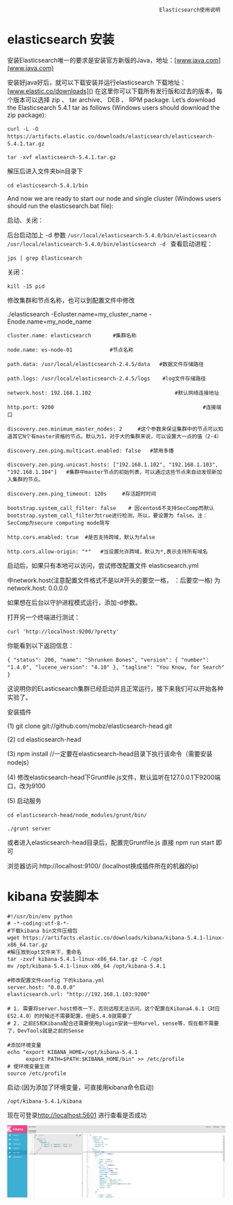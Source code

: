                                                      Elasticsearch使用说明

# elasticsearch 安装

安装Elasticsearch唯一的要求是安装官方新版的Java，地址：[www.java.com](www.java.com)

安装好java好后，就可以下载安装并运行elasticsearch
下载地址：[www.elastic.co/downloads]() 
在这里你可以下载所有发行版和过去的版本，每个版本可以选择 zip 、 tar archive、 DEB 、 RPM package. 
Let’s download the Elasticsearch 5.4.1 tar as follows (Windows users should download the zip package):

`
curl -L -O https://artifacts.elastic.co/downloads/elasticsearch/elasticsearch-5.4.1.tar.gz
`


`
tar -xvf elasticsearch-5.4.1.tar.gz
`

解压后进入文件夹bin目录下

`
cd elasticsearch-5.4.1/bin
`

And now we are ready to start our node and single cluster (Windows users should run the elasticsearch.bat file):


 启动、关闭：
 
后台启动加上 -d 参数
`
/usr/local/elasticsearch-5.4.0/bin/elasticsearch 
`
`
/usr/local/elasticsearch-5.4.0/bin/elasticsearch -d 
`
查看启动进程：

`
jps | grep Elasticsearch
`

关闭：

`
kill -15 pid
`


修改集群和节点名称，也可以到配置文件中修改

./elasticsearch -Ecluster.name=my_cluster_name -Enode.name=my_node_name


``` shell
cluster.name: elasticsearch       #集群名称

node.name: es-node-01            #节点名称

path.data: /usr/local/elasticsearch-2.4.5/data   #数据文件存储路径

path.logs: /usr/local/elasticsearch-2.4.5/logs    #log文件存储路径

network.host: 192.168.1.102                           #默认网络连接地址

http.port: 9200                                                #连接端口

discovery.zen.minimum_master_nodes: 2     #这个参数来保证集群中的节点可以知道其它N个有master资格的节点。默认为1，对于大的集群来说，可以设置大一点的值（2-4）

discovery.zen.ping.multicast.enabled: false   #禁用多播 

discovery.zen.ping.unicast.hosts: ["192.168.1.102", "192.168.1.103", "192.168.1.104"]   #集群中master节点的初始列表，可以通过这些节点来自动发现新加入集群的节点。

discovery.zen.ping_timeout: 120s     #存活超时时间

bootstrap.system_call_filter: false    # 因centos6不支持SecComp而默认bootstrap.system_call_filter为true进行检测，所以，要设置为 false。注：SecComp为secure computing mode简写

http.cors.enabled: true  #是否支持跨域，默认为false

http.cors.allow-origin: "*"   #当设置允许跨域，默认为*,表示支持所有域名
```


启动后，如果只有本地可以访问，尝试修改配置文件 elasticsearch.yml

中network.host(注意配置文件格式不是以#开头的要空一格， ：后要空一格) 为network.host: 0.0.0.0

如果想在后台以守护进程模式运行，添加-d参数。

打开另一个终端进行测试：

`
curl 'http://localhost:9200/?pretty'
`

你能看到以下返回信息：

`
{
   "status": 200,
   "name": "Shrunken Bones",
   "version": {
      "number": "1.4.0",
      "lucene_version": "4.10"
   },
   "tagline": "You Know, for Search"
}
`

这说明你的ELasticsearch集群已经启动并且正常运行，接下来我们可以开始各种实验了。

安装插件

(1) git clone git://github.com/mobz/elasticsearch-head.git

(2) cd elasticsearch-head 

(3) npm install //一定要在elasticsearch-head目录下执行该命令（需要安装nodejs）

(4) 修改elasticsearch-head下Gruntfile.js文件，默认监听在127.0.0.1下9200端口，改为9100

(5) 启动服务

`
cd elasticsearch-head/node_modules/grunt/bin/
`

`
 ./grunt server
`

或者进入elasticsearch-head目录后，配置完Gruntfile.js 直接 npm run start 即可

浏览器访问 http://localhost:9100/  (localhost换成插件所在的机器的ip)


# kibana 安装脚本


```shell
#!/usr/bin/env python 
# -*-coding:utf-8-*-
#下载kibana bin文件压缩包
wget https://artifacts.elastic.co/downloads/kibana/kibana-5.4.1-linux-x86_64.tar.gz
#解压放到opt文件夹下，重命名
tar -zxvf kibana-5.4.1-linux-x86_64.tar.gz -C /opt
mv /opt/kibana-5.4.1-linux-x86_64 /opt/kibana-5.4.1

#修改配置文件config 下的kibana.yml
server.host: "0.0.0.0"
elasticsearch.url: "http://192.168.1.103:9200"

# 1. 需要将server.host修改一下，否则远程无法访问，这个配置在Kibana4.6.1（对应ES2.4.0）的时候还不需要配置，但是5.4.0就需要了
# 2. 之前ES和Kibana配合还需要使用plugin安装一些Marvel，sense等，现在都不需要了，DevTools就是之前的Sense

#添加环境变量
echo "export KIBANA_HOME=/opt/kibana-5.4.1
      export PATH=$PATH:$KIBANA_HOME/bin" >> /etc/profile
# 使环境变量生效
source /etc/profile

```
启动:(因为添加了环境变量，可直接用kibana命令启动)
```
/opt/kibana-5.4.1/kibana
```
现在可登录[http://localhost:5601](http://localhost:5601) 进行查看是否成功

![kibana](https://github.com/jitianze/software-doc/blob/master/picture/kibana.png)




